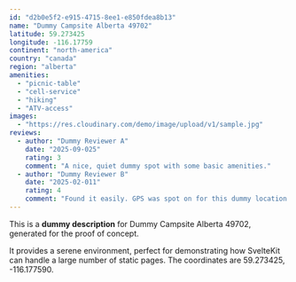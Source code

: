 ```yaml
---
id: "d2b0e5f2-e915-4715-8ee1-e850fdea8b13"
name: "Dummy Campsite Alberta 49702"
latitude: 59.273425
longitude: -116.17759
continent: "north-america"
country: "canada"
region: "alberta"
amenities:
  - "picnic-table"
  - "cell-service"
  - "hiking"
  - "ATV-access"
images:
  - "https://res.cloudinary.com/demo/image/upload/v1/sample.jpg"
reviews:
  - author: "Dummy Reviewer A"
    date: "2025-09-025"
    rating: 3
    comment: "A nice, quiet dummy spot with some basic amenities."
  - author: "Dummy Reviewer B"
    date: "2025-02-011"
    rating: 4
    comment: "Found it easily. GPS was spot on for this dummy location."
---
```


This is a **dummy description** for Dummy Campsite Alberta 49702, generated for the proof of concept.

It provides a serene environment, perfect for demonstrating how SvelteKit can handle a large number of static pages. The coordinates are 59.273425, -116.177590.
